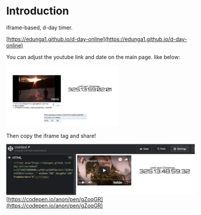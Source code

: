 # Introduction

iframe-based, d-day timer.

[https://edunga1.github.io/d-day-online](https://edunga1.github.io/d-day-online)

You can adjust the youtube link and date on the main page. like below:

<img src="./docs/main.png" alt="main page" width="300px">

Then copy the iframe tag and share!

<img src="./docs/sharing-tag.png" alt="sharing tag" width="700px"><br>
[https://codepen.io/anon/pen/gZoqGR](https://codepen.io/anon/pen/gZoqGR)

